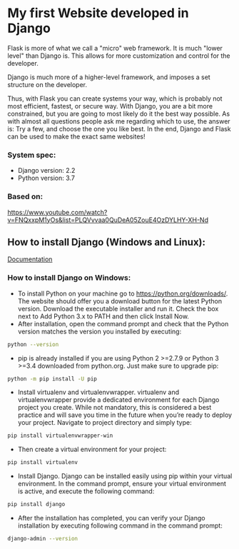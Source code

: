 # My first Website developed in Django

Flask is more of what we call a "micro" web framework. It is much "lower level" than Django is. This allows for more customization and control for the developer.

Django is much more of a higher-level framework, and imposes a set structure on the developer.

Thus, with Flask you can create systems your way, which is probably not most efficient, fastest, or secure way. With Django, you are a bit more constrained, but you are going to most likely do it the best way possible. As with almost all questions people ask me regarding which to use, the answer is: Try a few, and choose the one you like best. In the end, Django and Flask can be used to make the exact same websites!

### System spec:
- Django version: 2.2
- Python version: 3.7

### Based on:
https://www.youtube.com/watch?v=FNQxxpM1yOs&list=PLQVvvaa0QuDeA05ZouE4OzDYLHY-XH-Nd

## How to install Django (Windows and Linux):
[Documentation](https://docs.djangoproject.com/en/2.2/topics/install/)

### How to install Django on Windows:

- To install Python on your machine go to https://python.org/downloads/. The website should offer you a download button for the latest Python version. Download the executable installer and run it. Check the box next to Add Python 3.x to PATH and then click Install Now.
- After installation, open the command prompt and check that the Python version matches the version you installed by executing:
```bash
python --version
```
- pip is already installed if you are using Python 2 >=2.7.9 or Python 3 >=3.4 downloaded from python.org. Just make sure to upgrade pip:
```bash
python -m pip install -U pip
```
- Install virtualenv and virtualenvwrapper. virtualenv and virtualenvwrapper provide a dedicated environment for each Django project you create. While not mandatory, this is considered a best practice and will save you time in the future when you’re ready to deploy your project. 
Navigate to project directory and simply type:
```bash
pip install virtualenvwrapper-win
```
- Then create a virtual environment for your project:
```bash
pip install virtualenv
```
- Install Django. Django can be installed easily using pip within your virtual environment. 
In the command prompt, ensure your virtual environment is active, and execute the following command:
```bash
pip install django
```
- After the installation has completed, you can verify your Django installation by executing following command in the command prompt:
```bash
django-admin --version
```
